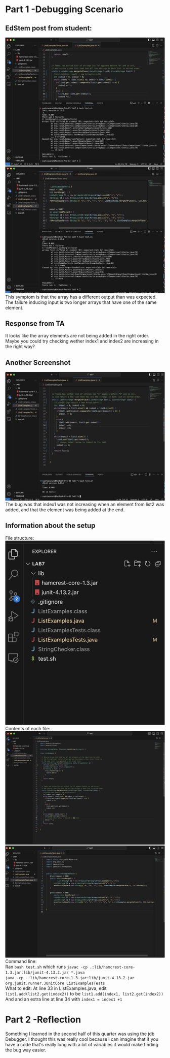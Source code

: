 # Part 1 -Debugging Scenario

## EdStem post from student:  
![Image](lab5ss1.png)
![Image](lab5ss2.png)
This symptom is that the array has a different output than was expected. The failure inducing input is two longer arrays that have one of the same element.   

## Response from TA
It looks like the array elements are not being added in the right order. Maybe you could try checking wether index1 and index2 are increasing in the right way?

## Another Screenshot
![Image](lab5ss3.png)
The bug was that index1 was not increasing when an element from list2 was added, and that the element was being added at the end.

## Information about the setup  
File structure: 
![Image](lab5ss4.png)
Contents of each file:
![Image](lab5ss5.png)
![Image](lab5ss6.png)
Command line:  
Ran `bash test.sh`  which runs 
`javac -cp .:lib/hamcrest-core-1.3.jar:lib/junit-4.13.2.jar *.java`  
`java -cp .:lib/hamcrest-core-1.3.jar:lib/junit-4.13.2.jar org.junit.runner.JUnitCore ListExamplesTests`  
What to edit:
At line 33 in ListExamples.java, edit `list1.add(list2.get(index2))` to be `list1.add(index1, list2.get(index2))`
And and an extra line at line 34 with `index1 = index1 +1`


# Part 2 -Reflection  
Something I learned in the second half of this quarter was using the jdb Debugger.
I thought this was really cool because I can imagine that if you have a code that's really long with a lot of variables it would make finding the bug way easier. 
